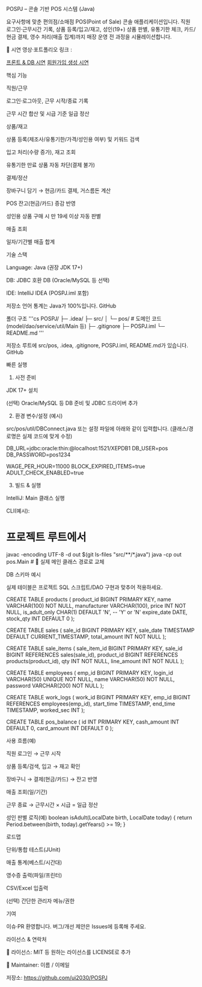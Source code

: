 POSPJ – 콘솔 기반 POS 시스템 (Java)

요구사항에 맞춘 편의점/소매점 POS(Point of Sale) 콘솔 애플리케이션입니다.
직원 로그인·근무시간 기록, 상품 등록/입고/재고, 성인(19+) 상품 판별, 유통기한 체크, 카드/현금 결제, 영수 처리(매출 집계)까지 매장 운영 전 과정을 시뮬레이션합니다.

🔧 시연 영상·포트폴리오 링크 :

[프론트 & DB 시연](https://youtu.be/4ozVGK_rUEI)
[회원가입 생성 시연](https://youtu.be/_yvdUsxaZK4)

핵심 기능

직원/근무

로그인·로그아웃, 근무 시작/종료 기록

근무 시간 합산 및 시급 기준 일급 정산

상품/재고

상품 등록(제조사/유통기한/가격/성인용 여부) 및 키워드 검색

입고 처리(수량 증가), 재고 조회

유통기한 만료 상품 자동 차단(결제 불가)

결제/정산

장바구니 담기 → 현금/카드 결제, 거스름돈 계산

POS 잔고(현금/카드) 증감 반영

성인용 상품 구매 시 만 19세 이상 자동 판별

매출 조회

일자/기간별 매출 합계

기술 스택

Language: Java (권장 JDK 17+)

DB: JDBC 호환 DB (Oracle/MySQL 등 선택)

IDE: IntelliJ IDEA (POSPJ.iml 포함)

저장소 언어 통계는 Java가 100%입니다. 
GitHub

폴더 구조
'''cs
POSPJ/
├─ .idea/
├─ src/
│  └─ pos/            # 도메인 코드 (model/dao/service/util/Main 등)
├─ .gitignore
├─ POSPJ.iml
└─ README.md
'''

저장소 루트에 src/pos, .idea, .gitignore, POSPJ.iml, README.md가 있습니다. 
GitHub

빠른 실행
1) 사전 준비

JDK 17+ 설치

(선택) Oracle/MySQL 등 DB 준비 및 JDBC 드라이버 추가

2) 환경 변수/설정 (예시)

src/pos/util/DBConnect.java 또는 설정 파일에 아래와 같이 입력합니다.
(클래스/경로명은 실제 코드에 맞게 수정)

DB_URL=jdbc:oracle:thin:@localhost:1521/XEPDB1
DB_USER=pos
DB_PASSWORD=pos1234

WAGE_PER_HOUR=11000
BLOCK_EXPIRED_ITEMS=true
ADULT_CHECK_ENABLED=true

3) 빌드 & 실행

IntelliJ: Main 클래스 실행

CLI(예시):

# 프로젝트 루트에서
javac -encoding UTF-8 -d out $(git ls-files "src/**/*.java")
java -cp out pos.Main   # 🔧 실제 메인 클래스 경로로 교체

DB 스키마 예시

실제 테이블은 프로젝트 SQL 스크립트/DAO 구현과 맞추어 적용하세요.

CREATE TABLE products (
  product_id     BIGINT PRIMARY KEY,
  name           VARCHAR(100) NOT NULL,
  manufacturer   VARCHAR(100),
  price          INT NOT NULL,
  is_adult_only  CHAR(1) DEFAULT 'N',   -- 'Y' or 'N'
  expire_date    DATE,
  stock_qty      INT DEFAULT 0
);

CREATE TABLE sales (
  sale_id      BIGINT PRIMARY KEY,
  sale_date    TIMESTAMP DEFAULT CURRENT_TIMESTAMP,
  total_amount INT NOT NULL
);

CREATE TABLE sale_items (
  sale_item_id BIGINT PRIMARY KEY,
  sale_id      BIGINT REFERENCES sales(sale_id),
  product_id   BIGINT REFERENCES products(product_id),
  qty          INT NOT NULL,
  line_amount  INT NOT NULL
);

CREATE TABLE employees (
  emp_id     BIGINT PRIMARY KEY,
  login_id   VARCHAR(50) UNIQUE NOT NULL,
  name       VARCHAR(50) NOT NULL,
  password   VARCHAR(200) NOT NULL
);

CREATE TABLE work_logs (
  work_id     BIGINT PRIMARY KEY,
  emp_id      BIGINT REFERENCES employees(emp_id),
  start_time  TIMESTAMP,
  end_time    TIMESTAMP,
  worked_sec  INT
);

CREATE TABLE pos_balance (
  id          INT PRIMARY KEY,
  cash_amount INT DEFAULT 0,
  card_amount INT DEFAULT 0
);

사용 흐름(예)

직원 로그인 → 근무 시작

상품 등록/검색, 입고 → 재고 확인

장바구니 → 결제(현금/카드) → 잔고 반영

매출 조회(일/기간)

근무 종료 → 근무시간 × 시급 = 일급 정산

성인 판별 로직(예)
boolean isAdult(LocalDate birth, LocalDate today) {
    return Period.between(birth, today).getYears() >= 19;
}

로드맵

 단위/통합 테스트(JUnit)

 매출 통계(베스트/시간대)

 영수증 출력(파일/프린터)

 CSV/Excel 입출력

 (선택) 간단한 관리자 메뉴/권한

기여

이슈·PR 환영합니다. 버그/개선 제안은 Issues에 등록해 주세요.

라이선스 & 연락처

🔧 라이선스: MIT 등 원하는 라이선스를 LICENSE로 추가

🔧 Maintainer: 이름 / 이메일

저장소: https://github.com/ui2030/POSPJ
